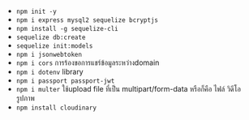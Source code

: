 - `npm init -y`
- `npm i express mysql2 sequelize bcryptjs`
- `npm install -g sequelize-cli`
- `sequelize db:create`
- `sequelize init:models`
- `npm i jsonwebtoken`
- `npm i cors` การร้องขอการแชร์ข้อมูลระหว่างdomain
- `npm i dotenv` library
- `npm i passport passport-jwt`
- `npm i multer` ใช้upload file ที่เป็น multipart/form-data หรือก็คือ ไฟล์ วิดีโอ รูปภาพ
- `npm install cloudinary`
